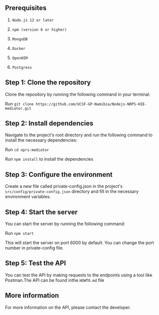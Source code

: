 
## Prerequisites

  

1.  `Node.js 12 or later`

2.  `npm (version 6 or higher)`

3.  `MongoDB`

4.  `Docker`

5.  `OpenHIM`

6.  `Postgress`

  
  

## Step 1: Clone the repository

Clone the repository by running the following command in your terminal:

  

Run `git clone https://github.com/UCSF-GP-Namibia/Nodejs-NRPS-HIE-mediator.git`

  

## Step 2: Install dependencies

Navigate to the project's root directory and run the following command to install the necessary dependencies:

  

Run `cd nprs-mediator`

  

Run `npm install` to install the dependencies

  

## Step 3: Configure the environment

Create a new file called private-config.json in the project's `src/config/private-config.json` directory and fill in the necessary environment variables.

  

## Step 4: Start the server

You can start the server by running the following command:

  

Run `npm start`

  

This will start the server on port 6000 by default. You can change the port number in private-config file.

  

## Step 5: Test the API

You can test the API by making requests to the endpoints using a tool like Postman.The API can be found inthe `HOWTO.md` file

  

## More information

For more information on the API, please contact the developer.